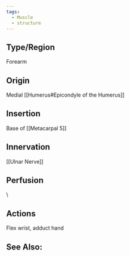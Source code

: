 ```yaml
---
tags:
  - Muscle
  - structure
---
```



## Type/Region 
Forearm

## Origin
Medial [[Humerus#Epicondyle of the Humerus]]

## Insertion
Base of [[Metacarpal 5]]

## Innervation
[[Ulnar Nerve]]

## Perfusion

\
## Actions
Flex wrist, adduct hand

## See Also:


